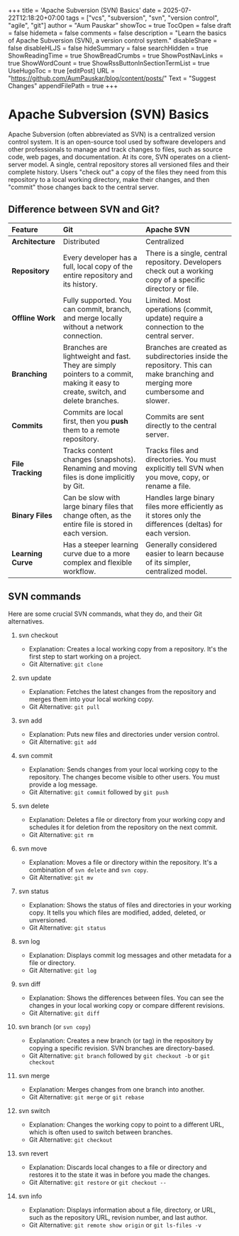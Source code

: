 +++
title = 'Apache Subversion (SVN) Basics'
date = 2025-07-22T12:18:20+07:00
tags = ["vcs", "subversion", "svn", "version control", "agile", "git"]
author = "Aum Pauskar"
showToc = true
TocOpen = false
draft = false
hidemeta = false
comments = false
description = "Learn the basics of Apache Subversion (SVN), a version control system."
disableShare = false
disableHLJS = false
hideSummary = false
searchHidden = true
ShowReadingTime = true
ShowBreadCrumbs = true
ShowPostNavLinks = true
ShowWordCount = true
ShowRssButtonInSectionTermList = true
UseHugoToc = true
[editPost]
    URL = "https://github.com/AumPauskar/blog/content/posts/"
    Text = "Suggest Changes"
    appendFilePath = true
+++

# Apache Subversion (SVN) Basics

Apache Subversion (often abbreviated as SVN) is a centralized version control system. It is an open-source tool used by software developers and other professionals to manage and track changes to files, such as source code, web pages, and documentation. At its core, SVN operates on a client-server model. A single, central repository stores all versioned files and their complete history. Users "check out" a copy of the files they need from this repository to a local working directory, make their changes, and then "commit" those changes back to the central server.

## Difference between SVN and Git?

| Feature | Git | Apache SVN |
| :--- | :--- | :--- |
| **Architecture** | Distributed | Centralized |
| **Repository** | Every developer has a full, local copy of the entire repository and its history. | There is a single, central repository. Developers check out a working copy of a specific directory or file. |
| **Offline Work** | Fully supported. You can commit, branch, and merge locally without a network connection. | Limited. Most operations (commit, update) require a connection to the central server. |
| **Branching** | Branches are lightweight and fast. They are simply pointers to a commit, making it easy to create, switch, and delete branches. | Branches are created as subdirectories inside the repository. This can make branching and merging more cumbersome and slower. |
| **Commits** | Commits are local first, then you **push** them to a remote repository. | Commits are sent directly to the central server. |
| **File Tracking** | Tracks content changes (snapshots). Renaming and moving files is done implicitly by Git. | Tracks files and directories. You must explicitly tell SVN when you move, copy, or rename a file. |
| **Binary Files** | Can be slow with large binary files that change often, as the entire file is stored in each version. | Handles large binary files more efficiently as it stores only the differences (deltas) for each version. |
| **Learning Curve** | Has a steeper learning curve due to a more complex and flexible workflow. | Generally considered easier to learn because of its simpler, centralized model. |


## SVN commands

Here are some crucial SVN commands, what they do, and their Git alternatives.

1.  svn checkout
    * Explanation: Creates a local working copy from a repository. It's the first step to start working on a project.
    * Git Alternative: `git clone`

2.  svn update
    * Explanation: Fetches the latest changes from the repository and merges them into your local working copy.
    * Git Alternative: `git pull`

3.  svn add
    * Explanation: Puts new files and directories under version control.
    * Git Alternative: `git add`

4.  svn commit
    * Explanation: Sends changes from your local working copy to the repository. The changes become visible to other users. You must provide a log message.
    * Git Alternative: `git commit` followed by `git push`

5.  svn delete
    * Explanation: Deletes a file or directory from your working copy and schedules it for deletion from the repository on the next commit.
    * Git Alternative: `git rm`

6.  svn move
    * Explanation: Moves a file or directory within the repository. It's a combination of `svn delete` and `svn copy`.
    * Git Alternative: `git mv`

7.  svn status
    * Explanation: Shows the status of files and directories in your working copy. It tells you which files are modified, added, deleted, or unversioned.
    * Git Alternative: `git status`

8.  svn log
    * Explanation: Displays commit log messages and other metadata for a file or directory.
    * Git Alternative: `git log`

9.  svn diff
    * Explanation: Shows the differences between files. You can see the changes in your local working copy or compare different revisions.
    * Git Alternative: `git diff`

10. svn branch (or `svn copy`)
    * Explanation: Creates a new branch (or tag) in the repository by copying a specific revision. SVN branches are directory-based.
    * Git Alternative: `git branch` followed by `git checkout -b` or `git checkout`

11. svn merge
    * Explanation: Merges changes from one branch into another.
    * Git Alternative: `git merge` or `git rebase`

12. svn switch
    * Explanation: Changes the working copy to point to a different URL, which is often used to switch between branches.
    * Git Alternative: `git checkout`

13. svn revert
    * Explanation: Discards local changes to a file or directory and restores it to the state it was in before you made the changes.
    * Git Alternative: `git restore` or `git checkout --`

14. svn info
    * Explanation: Displays information about a file, directory, or URL, such as the repository URL, revision number, and last author.
    * Git Alternative: `git remote show origin` or `git ls-files -v`
